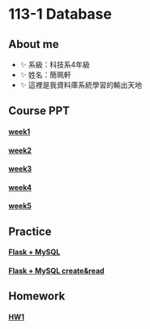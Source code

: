 # 113-1 Database
## About me
- ✨ 系級：科技系4年級
- ✨ 姓名：簡珮軒
- ✨ 這裡是我資料庫系統學習的輸出天地
## Course PPT
#### [week1](https://docs.google.com/presentation/d/1BPNsQtDIZIOH6s35TtE4y9u0ZLBTJjwblICJ7umgAGs/edit#slide=id.g23dd2219a46_0_124)
#### [week2](https://docs.google.com/presentation/d/17RvKJkc6k4TIbIObdTClapRRBklTYxEHl6MXqazSvMA/edit#slide=id.g23dd2219a46_0_124)
#### [week3](https://docs.google.com/presentation/d/1HFphBEPWo5wiRR42c9BLcsLX5CcqrIAQP40djYcmxbY/edit#slide=id.g2fb130e99cc_0_30)
#### [week4](https://docs.google.com/presentation/d/1bIV-osHUIeADmkZb-SwzlJ2x7yPBfvVumyDHZWBViXY/edit#slide=id.g23dd2219a46_0_124)
#### [week5](https://docs.google.com/presentation/d/1nPo7PcWntxXfGq-PYYcIF0pk1Ce7YFASdPNb2iHYzB0/edit#slide=id.g23dd2219a46_0_124)
## Practice
#### [Flask + MySQL](https://github.com/cpeggy/113-1-Database/tree/main/database_pra1)
#### [Flask + MySQL create&read](https://github.com/cpeggy/113-1-Database/tree/main/database_pra2)
## Homework
#### [HW1](https://github.com/cpeggy/113-1-Database/tree/main/database_hw1)
